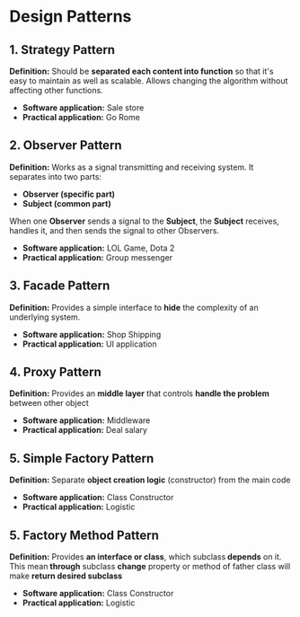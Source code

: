 <h1>Design Patterns</h1>

<h2>1. Strategy Pattern</h2>
<p><b>Definition:</b> Should be <b>separated each content into function</b> so that it's easy to maintain as well as scalable. Allows changing the algorithm without affecting other functions.</p>
<ul>
    <li><b>Software application:</b> Sale store</li>
    <li><b>Practical application:</b> Go Rome</li>
</ul>

<h2>2. Observer Pattern</h2>
<p><b>Definition:</b> Works as a signal transmitting and receiving system. It separates into two parts:</p>
<ul>
    <li><b>Observer (specific part)</b></li>
    <li><b>Subject (common part)</b></li>
</ul>
<p>When one <b>Observer</b> sends a signal to the <b>Subject</b>, the <b>Subject</b> receives, handles it, and then sends the signal to other Observers.</p>
<ul>
    <li><b>Software application:</b> LOL Game, Dota 2</li>
    <li><b>Practical application:</b> Group messenger</li>
</ul>

<h2>3. Facade Pattern</h2>
<p><b>Definition:</b> Provides a simple interface to <b>hide</b> the complexity of an underlying system.</p>
<ul>
    <li><b>Software application:</b> Shop Shipping</li>
    <li><b>Practical application:</b> UI application</li>
</ul>

<h2>4. Proxy Pattern</h2>
<p><b>Definition:</b> Provides an <b>middle layer</b> that controls <b>handle the problem</b> between other object </p>
<ul>
    <li><b>Software application:</b> Middleware </li>
    <li><b>Practical application:</b> Deal salary</li>
</ul>

<h2>5. Simple Factory Pattern</h2>
<p><b>Definition:</b> Separate <b>object creation logic</b> (constructor) from the main code </p>
<ul>
    <li><b>Software application:</b> Class Constructor </li>
    <li><b>Practical application:</b> Logistic</li>
</ul>


<h2>5. Factory Method Pattern</h2>
<p><b>Definition:</b> Provides <b>an interface or class</b>, which subclass<b> depends</b> on it. This mean<b> through</b> subclass <b>change</b> property or method of father class will make <b>return  desired subclass</b></p>
<ul>
    <li><b>Software application:</b> Class Constructor </li>
    <li><b>Practical application:</b> Logistic</li>
</ul>


